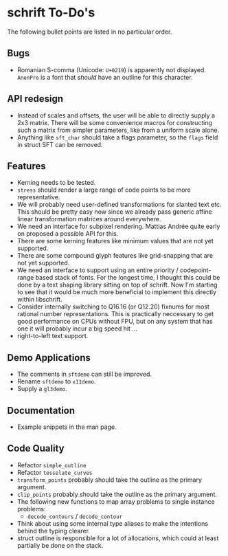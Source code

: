 # schrift To-Do's
The following bullet points are listed in no particular order.

## Bugs
- Romanian S-comma (Unicode: `U+0219`) is apparently not displayed.
  `AnonPro` is a font that *should* have an outline for this character.

## API redesign
- Instead of scales and offsets, the user will be able to directly supply a 2x3 matrix. There will be some convenience macros
  for constructing such a matrix from simpler parameters, like from a uniform scale alone.
- Anything like `sft_char` should take a flags parameter, so the `flags` field in struct SFT can be removed.

## Features
- Kerning needs to be tested.
- `stress` should render a large range of code points to be more representative.
- We will probably need user-defined transformations for slanted text etc.
  This should be pretty easy now since we already pass generic affine linear transformation matrices around everywhere.
- We need an interface for subpixel rendering.
  Mattias Andrée quite early on proposed a possible API for this.
- There are some kerning features like minimum values that are not yet supported.
- There are some compound glyph features like grid-snapping that are not yet supported.
- We need an interface to support using an entire priority / codepoint-range based stack of fonts.
  For the longest time, I thought this could be done by a text shaping library sitting on top of schrift.
  Now I'm starting to see that it would be much more beneficial to implement this directly within libschrift.
- Consider internally switching to Q16.16 (or Q12.20) fixnums for most rational number representations.
  This is practically neccessary to get good performance on CPUs without FPU, but on any system that has one
  it will probably incur a big speed hit ...
- right-to-left text support.

## Demo Applications
- The comments in `sftdemo` can still be improved.
- Rename `sftdemo` to `x11demo`.
- Supply a `gl3demo`.

## Documentation
- Example snippets in the man page.

## Code Quality
- Refactor `simple_outline`
- Refactor `tesselate_curves`
- `transform_points` probably should take the outline as the primary argument.
- `clip_points` probably should take the outline as the primary argument.
- The following new functions to map array problems to single instance problems:
  * `decode_contours` / `decode_contour`
- Think about using some internal type aliases to make the intentions behind the typing clearer.
- struct outline is responsible for a lot of allocations, which could at least partially be done on the stack.
